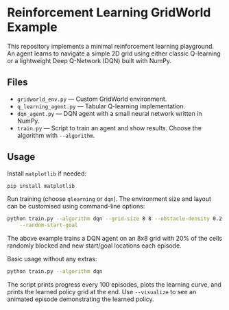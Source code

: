 # Reinforcement Learning GridWorld Example

This repository implements a minimal reinforcement learning playground. An agent learns to navigate a simple 2D grid using either classic Q-learning or a lightweight Deep Q-Network (DQN) built with NumPy.

## Files

- `gridworld_env.py` — Custom GridWorld environment.
- `q_learning_agent.py` — Tabular Q-learning implementation.
- `dqn_agent.py` — DQN agent with a small neural network written in NumPy.
- `train.py` — Script to train an agent and show results. Choose the algorithm with `--algorithm`.

## Usage

Install `matplotlib` if needed:

```bash
pip install matplotlib
```

Run training (choose `qlearning` or `dqn`). The environment size and layout can
be customised using command-line options:

```bash
python train.py --algorithm dqn --grid-size 8 8 --obstacle-density 0.2 \
    --random-start-goal
```

The above example trains a DQN agent on an 8x8 grid with 20% of the cells
randomly blocked and new start/goal locations each episode.

Basic usage without any extras:

```bash
python train.py --algorithm dqn
```

The script prints progress every 100 episodes, plots the learning curve, and
prints the learned policy grid at the end. Use `--visualize` to see an animated
episode demonstrating the learned policy.

